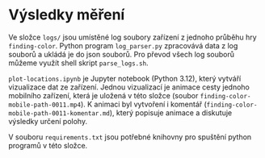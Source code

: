 # Výsledky měření

Ve složce `logs/` jsou umístěné log soubory zařízení z jednoho průběhu hry `finding-color`. Python program `log_parser.py` zpracovává data z log souborů a ukládá je do json souborů. Pro převod všech log souborů můžeme využít shell skript `parse_logs.sh`.

`plot-locations.ipynb` je Jupyter notebook (Python 3.12), který vytváří vizualizace dat ze zařízení. Jednou vizualizací je animace cesty jednoho mobilního zařízení, která je uložená v této složce (soubor `finding-color-mobile-path-0011.mp4`). K animaci byl vytvoření i komentář (`finding-color-mobile-path-0011-komentar.md`), který popisuje animace a diskutuje výsledky určení polohy.

V souboru `requirements.txt` jsou potřebné knihovny pro spuštění python programů v této složce.